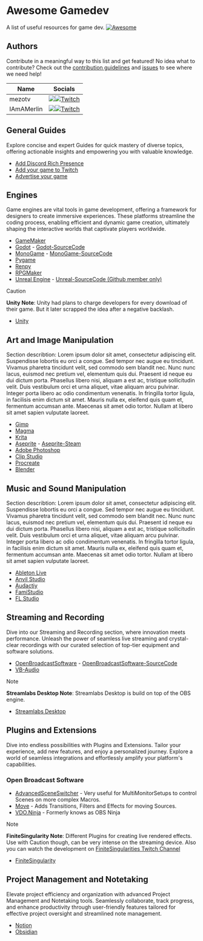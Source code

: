 # Awesome Gamedev

A list of useful resources for game dev. [![Awesome](https://awesome.re/badge.svg)](https://awesome.re)

## Authors
Contribute in a meaningful way to this list and get featured! No idea what to contribute? Check out the [contribution guidelines]() and [issues](https://github.com/mezotv/awesome-gamedev/issues) to see where we need help!

| Name       | Socials                                                                                                                                                                                                                                                                     |
| ---------- | --------------------------------------------------------------------------------------------------------------------------------------------------------------------------------------------------------------------------------------------------------------------------- |
| mezotv     | [![](https://img.shields.io/badge/GitHub-181717?style=for-the-badge&logo=github&color=181717)](https://github.com/mezotv)[![Twitch](https://img.shields.io/badge/Twitch-a970ff?style=for-the-badge&logo=Twitch&logoColor=white)](https://www.twitch.tv/iamamerlin)          |
| IAmAMerlin | [![](https://img.shields.io/badge/GitHub-181717?style=for-the-badge&logo=github&color=181717)](https://github.com/merlinseela)[![Twitch](https://img.shields.io/badge/Twitch-a970ff?style=for-the-badge&logo=Twitch&logoColor=white)](https://www.twitch.tv/dominikdoesdev) |

## General Guides
Explore concise and expert Guides for quick mastery of diverse topics, offering actionable insights and empowering you with valuable knowledge.

- [Add Discord Rich Presence](/guides/how-to-add-discord-rich-presence.md)
- [Add your game to Twitch](/guides/how-to-add-your-game-to-twitch.md)
- [Advertise your game](/guides/how-to-advertise-your-game.md)

## Engines
Game engines are vital tools in game development, offering a framework for designers to create immersive experiences. These platforms streamline the coding process, enabling efficient and dynamic game creation, ultimately shaping the interactive worlds that captivate players worldwide.

- [GameMaker](https://www.yoyogames.com/en/gamemaker)
- [Godot](https://godotengine.org/) - [Godot-SourceCode](https://github.com/godotengine/godot)
- [MonoGame](https://www.monogame.net/) - [MonoGame-SourceCode](https://github.com/monogame/monogame)
- [Pygame](https://www.pygame.org/)
- [Renpy](https://www.renpy.org/)
- [RPGMaker](https://www.rpgmakerweb.com/)
- [Unreal Engine](https://www.unrealengine.com/en-US/) - [Unreal-SourceCode (Github member only)](https://github.com/EpicGames/UnrealEngine)

> [!CAUTION] 
> **Unity Note**: Unity had plans to charge developers for every download of their game. But it later scrapped the idea after a negative backlash.
- [Unity](https://unity.com/)

## Art and Image Manipulation
Section describtion: Lorem ipsum dolor sit amet, consectetur adipiscing elit. Suspendisse lobortis eu orci a congue. Sed tempor nec augue eu tincidunt. Vivamus pharetra tincidunt velit, sed commodo sem blandit nec. Nunc nunc lacus, euismod nec pretium vel, elementum quis dui. Praesent id neque eu dui dictum porta. Phasellus libero nisi, aliquam a est ac, tristique sollicitudin velit. Duis vestibulum orci et urna aliquet, vitae aliquam arcu pulvinar. Integer porta libero ac odio condimentum venenatis. In fringilla tortor ligula, in facilisis enim dictum sit amet. Mauris nulla ex, eleifend quis quam et, fermentum accumsan ante. Maecenas sit amet odio tortor. Nullam at libero sit amet sapien vulputate laoreet.

- [Gimp](https://www.gimp.org/)
- [Magma](https://magma.com/)
- [Krita](https://krita.org/)
- [Aseprite](https://www.aseprite.org/) - [Aseprite-Steam](https://store.steampowered.com/app/431730/Aseprite/)
- [Adobe Photoshop](https://www.adobe.com/products/photoshop.html)
- [Clip Studio](https://www.clipstudio.net/en/)
- [Procreate](https://procreate.com/)
- [Blender](https://www.blender.org/)

## Music and Sound Manipulation
Section describtion: Lorem ipsum dolor sit amet, consectetur adipiscing elit. Suspendisse lobortis eu orci a congue. Sed tempor nec augue eu tincidunt. Vivamus pharetra tincidunt velit, sed commodo sem blandit nec. Nunc nunc lacus, euismod nec pretium vel, elementum quis dui. Praesent id neque eu dui dictum porta. Phasellus libero nisi, aliquam a est ac, tristique sollicitudin velit. Duis vestibulum orci et urna aliquet, vitae aliquam arcu pulvinar. Integer porta libero ac odio condimentum venenatis. In fringilla tortor ligula, in facilisis enim dictum sit amet. Mauris nulla ex, eleifend quis quam et, fermentum accumsan ante. Maecenas sit amet odio tortor. Nullam at libero sit amet sapien vulputate laoreet.

- [Ableton Live](https://www.ableton.com/en/live/)
- [Anvil Studio](https://www.anvilstudio.com/)
- [Audactiy](https://www.audacityteam.org/)
- [FamiStudio](https://famistudio.org/)
- [FL Studio](https://www.image-line.com/fl-studio)

## Streaming and Recording
Dive into our Streaming and Recording section, where innovation meets performance. Unleash the power of seamless live streaming and crystal-clear recordings with our curated selection of top-tier equipment and software solutions.

- [OpenBroadcastSoftware](https://obsproject.com/) - [OpenBroadcastSoftware-SourceCode](https://github.com/obsproject)
- [VB-Audio](https://vb-audio.com/Cable/)

> [!NOTE]
> **Streamlabs Desktop Note**: Streamlabs Desktop is build on top of the OBS engine.
- [Streamlabs Desktop](https://streamlabs.com/de-de/streamlabs-live-streaming-software)

## Plugins and Extensions
Dive into endless possibilities with Plugins and Extensions. Tailor your experience, add new features, and enjoy a personalized journey. Explore a world of seamless integrations and effortlessly amplify your platform's capabilities.

### Open Broadcast Software
- [AdvancedSceneSwitcher](https://obsproject.com/forum/resources/advanced-scene-switcher.395/) - Very useful for MultiMonitorSetups to control Scenes on more complex Macros.
- [Move](https://obsproject.com/forum/resources/move.913/) - Adds Transitions, Filters and Effects for moving Sources.
- [VDO.Ninja](https://vdo.ninja/) - Formerly knows as OBS Ninja

> [!NOTE]
> **FiniteSingularity Note**: Different Plugins for creating live rendered effects. Use with Caution though, can be very intense on the streaming device. Also you can watch the development on [FiniteSingularities Twitch Channel](https://www.twitch.tv/finitesingularity)
- [FiniteSingularity](https://github.com/FiniteSingularity?tab=repositories)

## Project Management and Notetaking
Elevate project efficiency and organization with advanced Project Management and Notetaking tools. Seamlessly collaborate, track progress, and enhance productivity through user-friendly features tailored for effective project oversight and streamlined note management.

- [Notion](https://www.notion.so/)
- [Obsidian](https://obsidian.md/)